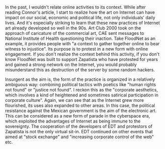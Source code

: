 In the past, I wouldn't relate online activities to its context. While after reading Connor's article, I start to realize how the art on Internet can have impact on our social, economic and political life, not only individuals' daily lives. And it's especially striking to learn that these new practices of Internet art already developed so well in the 90s. Art Club 2000 took on the approach of caricature of the commercial art, CAE sent messages to National Institute of Health questioning their inaction. Take FloodNet as an example, it provides people with "a context to gather together online to bear witness to injustice". Its purpose is to protest in a new form with online engagement. If you don't realize the context behind this activity, if you don't know FloodNet was built to support Zapatista who have protested for years and gained a strong network on the Internet, you would probably misunderstand this as destruction of the server by some random hackers.<br>

Insurgent as the aim is, the form of the practice is organized in a relatively ambiguous way: combining political tactics with poetics like "human rights not found" or "justice not found". I reckon this as the "corporate aesthetics, which involves a kind of heightened and sometimes satirical participation in corporate culture". Again, we can see that as the Internet grew more flourished, its uses also expanded to other areas. In this case, the political resistance against the Mexican government is the aim of the electronic art. This can be considered as a new form of parade in the cyberspace era, which exploited the advantages of Internet as being immune to the sovereignty. The cooperation of the developers of EDT and protestors of Zapatista is not the only virtual sit-in. EDT continued on other events that aimed at "stock exchange" and "increasing corporate control of the web" etc.
